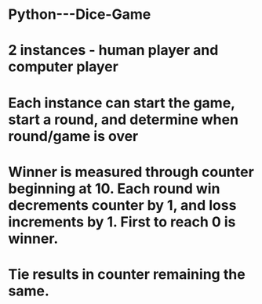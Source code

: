# Python---Dice-Game
# 2 instances - human player and computer player
#     Each instance can start the game, start a round, and determine when round/game is over
# Winner is measured through counter beginning at 10. Each round win decrements counter by 1, and loss increments by 1. First to reach 0 is winner. 
# Tie results in counter remaining the same.
